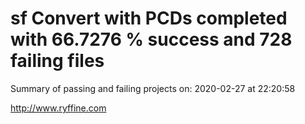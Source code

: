 # sf Convert with PCDs completed with 66.7276 % success and 728 failing files

Summary of passing and failing projects on: 2020-02-27 at 22:20:58

http://www.ryffine.com
